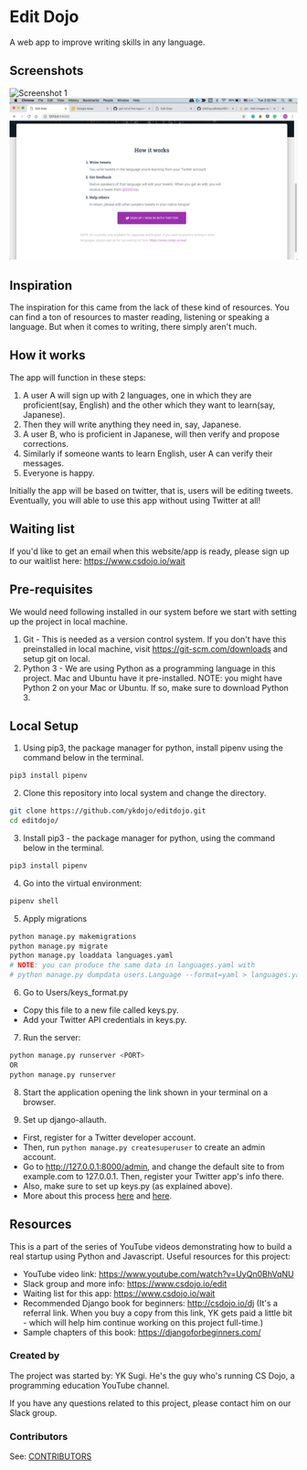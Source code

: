 # Edit Dojo
A web app to improve writing skills in any language.

## Screenshots
![Screenshot 1](landing_page_sample_1.png)
![Screenshot 2](landing_page_sample_2.png)

## Inspiration
The inspiration for this came from the lack of these kind of resources. You can find a ton of resources to master reading, listening or speaking a language. But when it comes to writing, there simply aren't much. 

## How it works
The app will function in these steps:
1. A user A will sign up with 2 languages, one in which they are proficient(say, English) and the other which they want to learn(say, Japanese).
2. Then they will write anything they need in, say, Japanese.
3. A user B, who is proficient in Japanese, will then verify and propose corrections.
4. Similarly if someone wants to learn English, user A can verify their messages.
5. Everyone is happy.

Initially the app will be based on twitter, that is, users will be editing tweets. Eventually, you will able to use this app without using Twitter at all!

## Waiting list
If you'd like to get an email when this website/app is ready, please sign up to our waitlist here: https://www.csdojo.io/wait

## Pre-requisites
We would need following installed in our system before we start with setting up the project in local machine.
1. Git - This is needed as a version control system. If you don't have this preinstalled in local machine, visit https://git-scm.com/downloads and setup git on local.
2. Python 3 - We are using Python as a programming language in this project. Mac and Ubuntu have it pre-installed. NOTE: you might have Python 2 on your Mac or Ubuntu. If so, make sure to download Python 3.

## Local Setup
1. Using pip3, the package manager for python, install pipenv using the command below in the terminal.

```sh
pip3 install pipenv
```
2. Clone this repository into local system and change the directory.
   
```sh
git clone https://github.com/ykdojo/editdojo.git
cd editdojo/
```
3. Install pip3 - the package manager for python, using the command below in the terminal.

```sh
pip3 install pipenv
```
4. Go into the virtual environment: 
   
```sh
pipenv shell
```
5. Apply migrations
   
```sh
python manage.py makemigrations
python manage.py migrate
python manage.py loaddata languages.yaml
# NOTE: you can produce the same data in languages.yaml with
# python manage.py dumpdata users.Language --format=yaml > languages.yaml
```
6. Go to Users/keys_format.py
- Copy this file to a new file called keys.py.
- Add your Twitter API credentials in keys.py.

7. Run the server:

```sh
python manage.py runserver <PORT>
OR
python manage.py runserver
```

8. Start the application opening the link shown in your terminal on a browser.

9. Set up django-allauth.
- First, register for a Twitter developer account.
- Then, run ``python manage.py createsuperuser`` to create an admin account.
- Go to http://127.0.0.1:8000/admin, and change the default site to from example.com to 127.0.0.1. Then, register your Twitter app's info there.
- Also, make sure to set up keys.py (as explained above).
- More about this process [here](https://wsvincent.com/django-allauth-tutorial/) and [here](https://django-allauth.readthedocs.io/en/latest/providers.html).

## Resources
This is a part of the series of YouTube videos demonstrating how to build a real startup using Python and Javascript.
Useful resources for this project:
- YouTube video link: https://www.youtube.com/watch?v=UyQn0BhVqNU
- Slack group and more info: https://www.csdojo.io/edit
- Waiting list for this app: https://www.csdojo.io/wait
- Recommended Django book for beginners: http://csdojo.io/dj (It's a referral link. When you buy a copy from this link, YK gets paid a little bit - which will help him continue working on this project full-time.)
- Sample chapters of this book: https://djangoforbeginners.com/

### Created by
The project was started by: YK Sugi. He's the guy who's running CS Dojo, a programming education YouTube channel.

If you have any questions related to this project, please contact him on our Slack group.

### Contributors
See: [CONTRIBUTORS](https://github.com/ykdojo/editdojo/graphs/contributors)
